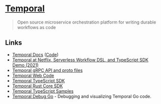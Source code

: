 # [Temporal](https://temporal.io/)

> Open source microservice orchestration platform for writing durable workflows as code

## Links

- [Temporal Docs](https://docs.temporal.io/) ([Code](https://github.com/temporalio/documentation))
- [Temporal at Netflix, Serverless Workflow DSL, and TypeScript SDK Demo (2021)](https://www.youtube.com/watch?v=JQ6FRTnQWFI)
- [Temporal gRPC API and proto files](https://github.com/temporalio/api)
- [Temporal Web Code](https://github.com/temporalio/temporaldotio)
- [Temporal TypeScript SDK](https://github.com/temporalio/sdk-typescript)
- [Temporal Rust Core SDK](https://github.com/temporalio/sdk-core)
- [Temporal TypeScript Samples](https://github.com/temporalio/samples-typescript)
- [Temporal Debug Go](https://github.com/cretz/temporal-debug-go) - Debugging and visualizing Temporal Go code.
